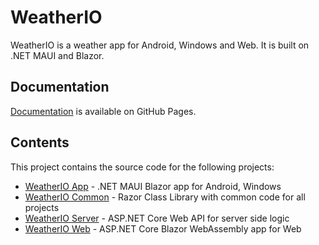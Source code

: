 # WeatherIO

WeatherIO is a weather app for Android, Windows and Web. It is built on .NET MAUI and Blazor.

## Documentation

[Documentation](https://pcz-io.github.io/weather-io/) is available on GitHub Pages.

## Contents

This project contains the source code for the following projects:

* [WeatherIO App](https://github.com/pcz-io/weather-io/tree/main/WeatherIO/WeatherIO.App) - .NET MAUI Blazor app for Android, Windows
* [WeatherIO Common](https://github.com/pcz-io/weather-io/tree/main/WeatherIO/WeatherIO.Common) - Razor Class Library with common code for all projects
* [WeatherIO Server](https://github.com/pcz-io/weather-io/tree/main/WeatherIO/WeatherIO.Server) - ASP.NET Core Web API for server side logic
* [WeatherIO Web](https://github.com/pcz-io/weather-io/tree/main/WeatherIO/WeatherIO.Web) - ASP.NET Core Blazor WebAssembly app for Web
